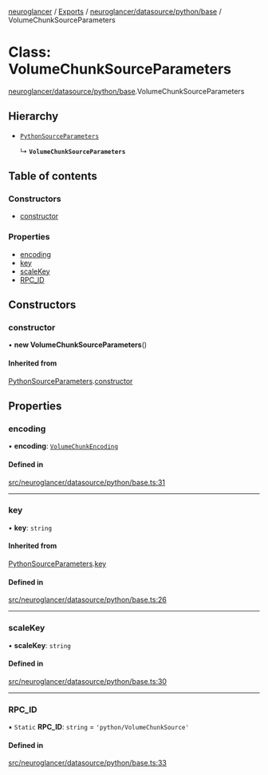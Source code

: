 [neuroglancer](../README.md) / [Exports](../modules.md) / [neuroglancer/datasource/python/base](../modules/neuroglancer_datasource_python_base.md) / VolumeChunkSourceParameters

# Class: VolumeChunkSourceParameters

[neuroglancer/datasource/python/base](../modules/neuroglancer_datasource_python_base.md).VolumeChunkSourceParameters

## Hierarchy

- [`PythonSourceParameters`](neuroglancer_datasource_python_base.PythonSourceParameters.md)

  ↳ **`VolumeChunkSourceParameters`**

## Table of contents

### Constructors

- [constructor](neuroglancer_datasource_python_base.VolumeChunkSourceParameters.md#constructor)

### Properties

- [encoding](neuroglancer_datasource_python_base.VolumeChunkSourceParameters.md#encoding)
- [key](neuroglancer_datasource_python_base.VolumeChunkSourceParameters.md#key)
- [scaleKey](neuroglancer_datasource_python_base.VolumeChunkSourceParameters.md#scalekey)
- [RPC\_ID](neuroglancer_datasource_python_base.VolumeChunkSourceParameters.md#rpc_id)

## Constructors

### constructor

• **new VolumeChunkSourceParameters**()

#### Inherited from

[PythonSourceParameters](neuroglancer_datasource_python_base.PythonSourceParameters.md).[constructor](neuroglancer_datasource_python_base.PythonSourceParameters.md#constructor)

## Properties

### encoding

• **encoding**: [`VolumeChunkEncoding`](../enums/neuroglancer_datasource_python_base.VolumeChunkEncoding.md)

#### Defined in

[src/neuroglancer/datasource/python/base.ts:31](https://github.com/ActiveBrainAtlas2/neuroglancer/blob/034b457d/src/neuroglancer/datasource/python/base.ts#L31)

___

### key

• **key**: `string`

#### Inherited from

[PythonSourceParameters](neuroglancer_datasource_python_base.PythonSourceParameters.md).[key](neuroglancer_datasource_python_base.PythonSourceParameters.md#key)

#### Defined in

[src/neuroglancer/datasource/python/base.ts:26](https://github.com/ActiveBrainAtlas2/neuroglancer/blob/034b457d/src/neuroglancer/datasource/python/base.ts#L26)

___

### scaleKey

• **scaleKey**: `string`

#### Defined in

[src/neuroglancer/datasource/python/base.ts:30](https://github.com/ActiveBrainAtlas2/neuroglancer/blob/034b457d/src/neuroglancer/datasource/python/base.ts#L30)

___

### RPC\_ID

▪ `Static` **RPC\_ID**: `string` = `'python/VolumeChunkSource'`

#### Defined in

[src/neuroglancer/datasource/python/base.ts:33](https://github.com/ActiveBrainAtlas2/neuroglancer/blob/034b457d/src/neuroglancer/datasource/python/base.ts#L33)
